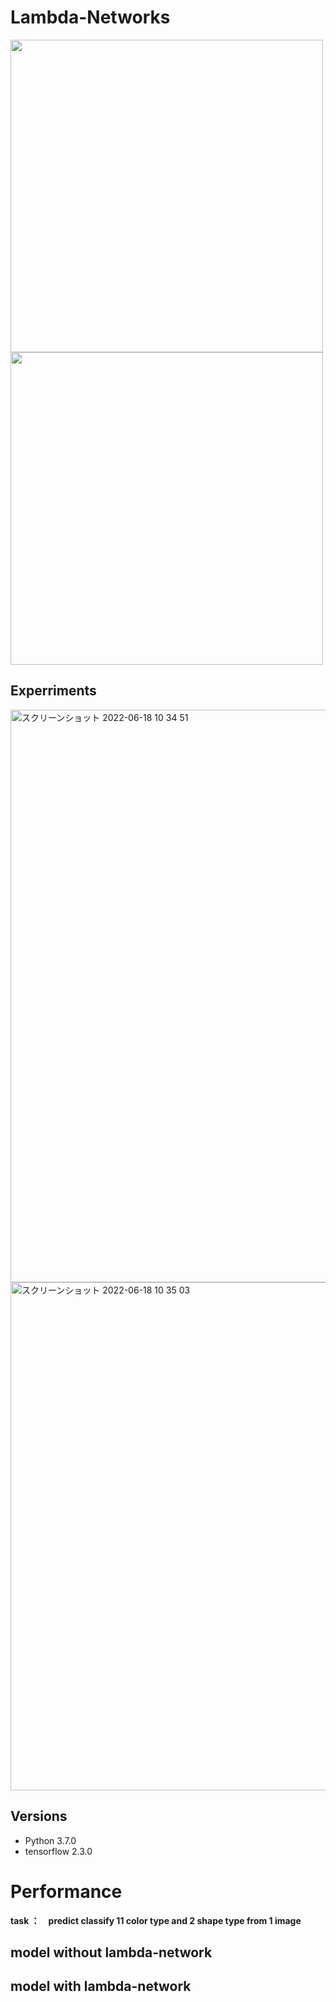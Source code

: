 # Lambda-Networks


<img src="https://user-images.githubusercontent.com/48679574/174417400-d9e3058e-0512-4f2e-8f4c-788b5975dbd0.png" width="500px"><img src="https://user-images.githubusercontent.com/48679574/174417435-1c095839-bc50-432e-99ab-dd995abfbdeb.png" width="500px">


## Experriments
<img width="916" alt="スクリーンショット 2022-06-18 10 34 51" src="https://user-images.githubusercontent.com/48679574/174417440-a663ceba-00c2-40e0-8358-72c3c9f145ce.png">

<img width="813" alt="スクリーンショット 2022-06-18 10 35 03" src="https://user-images.githubusercontent.com/48679574/174417444-ebc6626f-54f9-4cbe-bb83-0c82a488766f.png">

## Versions
- Python 3.7.0
- tensorflow 2.3.0

# Performance

<b>task ：　predict classify 11 color type and 2 shape type from 1 image</b>

## model without lambda-network 

## model with lambda-network 



